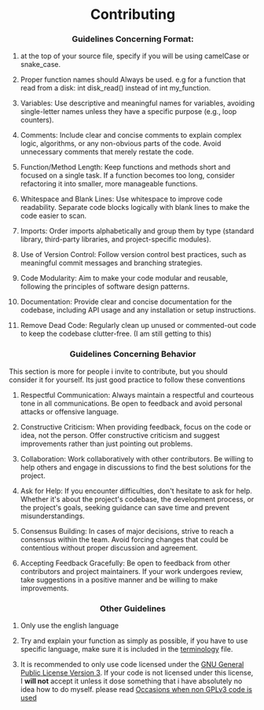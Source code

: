   
<h1 align="center">Contributing</h1>

<h3 align="center">Guidelines Concerning Format:</h3>



1. at the top of your source file, specify if you will be using camelCase or snake_case.

2. Proper function names should Always be used. e.g for a function that read from a disk: int disk_read() instead of int my_function.

3. Variables: Use descriptive and meaningful names for variables, avoiding single-letter names unless they have a specific purpose (e.g., loop counters).

4. Comments: Include clear and concise comments to explain complex logic, algorithms, or any non-obvious parts of the code. Avoid unnecessary comments that merely restate the code.
5. Function/Method Length: Keep functions and methods short and focused on a single task. If a function becomes too long, consider refactoring it into smaller, more manageable functions.
6. Whitespace and Blank Lines: Use whitespace to improve code readability. Separate code blocks logically with blank lines to make the code easier to scan.
7. Imports: Order imports alphabetically and group them by type (standard library, third-party libraries, and project-specific modules).

8. Use of Version Control: Follow version control best practices, such as meaningful commit messages and branching strategies.

9. Code Modularity: Aim to make your code modular and reusable, following the principles of software design patterns.

10. Documentation: Provide clear and concise documentation for the codebase, including API usage and any installation or setup instructions.

11. Remove Dead Code: Regularly clean up unused or commented-out code to keep the codebase clutter-free. (I am still getting to this)

<h3 align="center">Guidelines Concerning Behavior</h3>

This section is more for people i invite to contribute, but you should consider it for yourself. Its just good practice to follow these conventions

1. Respectful Communication: Always maintain a respectful and courteous tone in all communications. Be open to feedback and avoid personal attacks or offensive language.

2. Constructive Criticism: When providing feedback, focus on the code or idea, not the person. Offer constructive criticism and suggest improvements rather than just pointing out problems.

3. Collaboration: Work collaboratively with other contributors. Be willing to help others and engage in discussions to find the best solutions for the project.

4. Ask for Help: If you encounter difficulties, don't hesitate to ask for help. Whether it's about the project's codebase, the development process, or the project's goals, seeking guidance can save time and prevent misunderstandings.

5. Consensus Building: In cases of major decisions, strive to reach a consensus within the team. Avoid forcing changes that could be contentious without proper discussion and agreement.

6. Accepting Feedback Gracefully: Be open to feedback from other contributors and project maintainers. If your work undergoes review, take suggestions in a positive manner and be willing to make improvements.


<h3 align="center">Other Guidelines</h3>

1. Only use the english language

2. Try and explain your function as simply as possible, if you have to use specific language, make sure it is included in the [terminology](https://github.com/KingVentrix007/AthenX-2.0/blob/main/docs/Terminology.md) file.

3. It is recommended to only use code licensed under the [GNU General Public License Version 3](https://www.gnu.org/licenses/gpl-3.0.en.html). If your code is not licensed under this license, I **will not** accept it unless it dose something that i have absolutely no idea how to do myself. please read [Occasions when non GPLv3 code is used]()